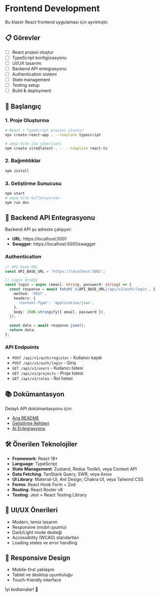 # Frontend Development

Bu klasör React frontend uygulaması için ayrılmıştır.

## 📋 Görevler

- [ ] React projesi oluştur
- [ ] TypeScript konfigürasyonu
- [ ] UI/UX tasarımı
- [ ] Backend API entegrasyonu
- [ ] Authentication sistemi
- [ ] State management
- [ ] Testing setup
- [ ] Build & deployment

## 🚀 Başlangıç

### 1. Proje Oluşturma
```bash
# React + TypeScript projesi oluştur
npx create-react-app . --template typescript

# veya Vite ile (önerilen)
npm create vite@latest . -- --template react-ts
```

### 2. Bağımlılıklar
```bash
npm install
```

### 3. Geliştirme Sunucusu
```bash
npm start
# veya Vite kullanıyorsan
npm run dev
```

## 🔗 Backend API Entegrasyonu

Backend API şu adreste çalışıyor:
- **URL**: https://localhost:5001
- **Swagger**: https://localhost:5001/swagger

### Authentication
```typescript
// API base URL
const API_BASE_URL = 'https://localhost:5001';

// Login örneği
const login = async (email: string, password: string) => {
  const response = await fetch(`${API_BASE_URL}/api/v1/auth/login`, {
    method: 'POST',
    headers: {
      'Content-Type': 'application/json',
    },
    body: JSON.stringify({ email, password }),
  });
  
  const data = await response.json();
  return data;
};
```

### API Endpoints
- `POST /api/v1/auth/register` - Kullanıcı kaydı
- `POST /api/v1/auth/login` - Giriş
- `GET /api/v1/users` - Kullanıcı listesi
- `GET /api/v1/projects` - Proje listesi
- `GET /api/v1/roles` - Rol listesi

## 📚 Dokümantasyon

Detaylı API dokümantasyonu için:
- [Ana README](../README.md)
- [Geliştirme Rehberi](../docs/DEVELOPMENT.md)
- [AI Entegrasyonu](../docs/AI_INTEGRATION.md)

## 🛠️ Önerilen Teknolojiler

- **Framework**: React 18+
- **Language**: TypeScript
- **State Management**: Zustand, Redux Toolkit, veya Context API
- **Data Fetching**: TanStack Query, SWR, veya Axios
- **UI Library**: Material-UI, Ant Design, Chakra UI, veya Tailwind CSS
- **Forms**: React Hook Form + Zod
- **Routing**: React Router v6
- **Testing**: Jest + React Testing Library

## 🎨 UI/UX Önerileri

- Modern, temiz tasarım
- Responsive (mobil uyumlu)
- Dark/Light mode desteği
- Accessibility (WCAG) standartları
- Loading states ve error handling

## 📱 Responsive Design

- Mobile-first yaklaşım
- Tablet ve desktop uyumluluğu
- Touch-friendly interface

İyi kodlamalar! 🚀
